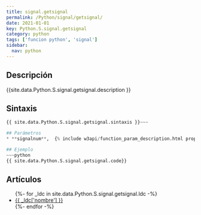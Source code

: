 ```yaml
---
title: signal.getsignal
permalink: /Python/signal/getsignal/
date: 2021-01-01
key: Python.S.signal.getsignal
category: python
tags: ['funcion python', 'signal']
sidebar: 
  nav: python
---
```


## Descripción
{{site.data.Python.S.signal.getsignal.description }}

## Sintaxis
~~~python
{{ site.data.Python.S.signal.getsignal.sintaxis }}~~~

## Parámetros
* **signalnum**,  {% include w3api/function_param_description.html propiedad=site.data.Python.S.signal.getsignal valor="signalnum" %}

## Ejemplo
~~~python
{{ site.data.Python.S.signal.getsignal.code}}
~~~

## Artículos
<ul>
{%- for _ldc in site.data.Python.S.signal.getsignal.ldc -%}
   <li>
       <a href="{{_ldc['url'] }}">{{ _ldc['nombre'] }}</a>
   </li>
{%- endfor -%}
</ul>
